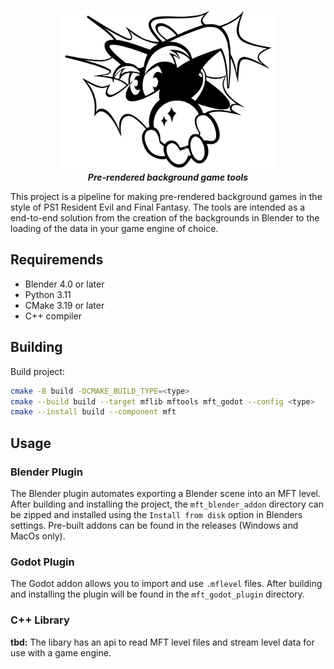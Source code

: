 <p align="center">
	<img src="docs/wizard.svg" height="256" alt="My Fantasy Tools logo">
	<br><em><b>Pre-rendered background game tools</b></em></br>
</p>

This project is a pipeline for making pre-rendered background games in the style of PS1 Resident Evil and Final Fantasy. The tools are intended as a end-to-end solution from the creation of the backgrounds in Blender to the loading of the data in your game engine of choice.

## Requiremends
- Blender 4.0 or later
- Python 3.11
- CMake 3.19 or later
- C++ compiler

## Building
Build project:
```bash
cmake -B build -DCMAKE_BUILD_TYPE=<type>
cmake --build build --target mflib mftools mft_godot --config <type>
cmake --install build --component mft
```

## Usage

### Blender Plugin
The Blender plugin automates exporting a Blender scene into an MFT level. After building and installing the project, the `mft_blender_addon` directory can be zipped and installed using the `Install from disk` option in Blenders settings. Pre-built addons can be found in the releases (Windows and MacOs only).

### Godot Plugin
The Godot addon allows you to import and use `.mflevel` files. After building and installing the plugin will be found in the `mft_godot_plugin` directory. 

### C++ Library
**tbd:** The libary has an api to read MFT level files and stream level data for use with a game engine.